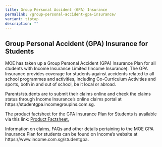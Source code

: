 ```yaml
---
title: Group Personal Accident (GPA) Insurance
permalink: /group-personal-accident-gpa-insurance/
variant: tiptap
description: ""
---
```

<h2>Group Personal Accident (GPA) Insurance for Students</h2>
<p>MOE has taken up a Group Personal Accident (GPA) Insurance Plan for all
students with Income Insurance Limited (Income Insurance). The GPA Insurance
provides coverage for students against accidents related to all school
programmes and activities, including Co-Curriculum Activities and sports,
both in and out of school, be it local or abroad.&nbsp;</p>
<p></p>
<p>Parents/students are to submit their claims online and check the claims
status through Income Insurance’s online claims portal at <a rel="noopener noreferrer nofollow" target="_blank">https://studentgpa.incomegroupins.com.sg</a>.&nbsp;</p>
<p></p>
<p>The product factsheet for the GPA Insurance Plan for Students is available
via this link: <a href="/files/Product_Fact_Sheet__Year_2024_May__Revised.pdf" rel="noopener noreferrer nofollow" target="_blank">Product Factsheet.</a>
</p>
<p></p>
<p>Information on claims, FAQs and other details pertaining to the MOE GPA
Insurance Plan for students can be found on Income’s website at <a rel="noopener noreferrer nofollow" target="_blank">https://www.income.com.sg/studentgpa</a>.</p>
<p></p>